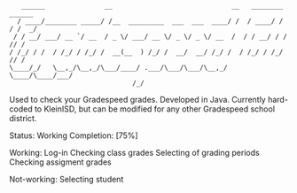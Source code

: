 	   ______               __                              __   ________  ______
	  / ____/________ _____/ /__  _________  ___  ___  ____/ /  / ____/ / / /  _/
	 / / __/ ___/ __ `/ __  / _ \/ ___/ __ \/ _ \/ _ \/ __  /  / / __/ / / // /  
	/ /_/ / /  / /_/ / /_/ /  __(__  ) /_/ /  __/  __/ /_/ /  / /_/ / /_/ // /   
	\____/_/   \__,_/\__,_/\___/____/ .___/\___/\___/\__,_/   \____/\____/___/   
	                               /_/                                           

Used to check your Gradespeed grades. Developed in Java.
Currently hard-coded to KleinISD, but can be modified for any other Gradespeed school district.

Status: Working
Completion: [75%]

Working:
Log-in
Checking class grades
Selecting of grading periods
Checking assigment grades

Not-working:
Selecting student